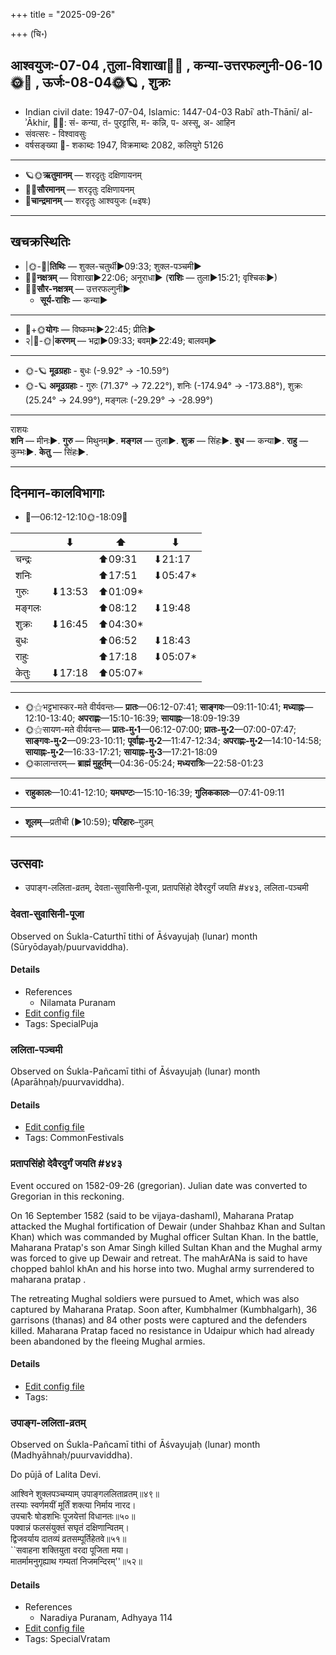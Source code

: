 +++
title = "2025-09-26"

+++
(चि॰)
## आश्वयुजः-07-04  ,तुला-विशाखा🌛🌌  ,  कन्या-उत्तरफल्गुनी-06-10🌞🌌  ,  ऊर्जः-08-04🌞🪐  , शुक्रः
- Indian civil date: 1947-07-04, Islamic: 1447-04-03 Rabīʿ ath-Thānī/ al-ʾĀkhir, 🌌🌞: सं- कन्या, तं- पुरट्टासि, म- कन्नि, प- अस्सू, अ- आहिन
- संवत्सरः - विश्वावसुः
- वर्षसङ्ख्या 🌛- शकाब्दः 1947, विक्रमाब्दः 2082, कलियुगे 5126
___________________
- 🪐🌞**ऋतुमानम्** — शरदृतुः दक्षिणायनम्
- 🌌🌞**सौरमानम्** — शरदृतुः दक्षिणायनम्
- 🌛**चान्द्रमानम्** — शरदृतुः आश्वयुजः (≈इषः)
___________________


## खचक्रस्थितिः
- |🌞-🌛|**तिथिः** — शुक्ल-चतुर्थी►09:33; शुक्ल-पञ्चमी►  
- 🌌🌛**नक्षत्रम्** — विशाखा►22:06; अनूराधा► (**राशिः** — तुला►15:21; वृश्चिकः►)  
- 🌌🌞**सौर-नक्षत्रम्** — उत्तरफल्गुनी►  
  - **सूर्य-राशिः** — कन्या► 
___________________
- 🌛+🌞**योगः** — विष्कम्भः►22:45; प्रीतिः►  
- २|🌛-🌞|**करणम्** — भद्रा►09:33; बवम्►22:49; बालवम्►  
___________________
- 🌞-🪐 **मूढग्रहाः** - बुधः (-9.92° → -10.59°)
- 🌞-🪐 **अमूढग्रहाः** - गुरुः (71.37° → 72.22°), शनिः (-174.94° → -173.88°), शुक्रः (25.24° → 24.99°), मङ्गलः (-29.29° → -28.99°)
___________________
राशयः  
**शनि** — मीनः►. **गुरु** — मिथुनम्►. **मङ्गल** — तुला►. **शुक्र** — सिंहः►. **बुध** — कन्या►. **राहु** — कुम्भः►. **केतु** — सिंहः►. 
___________________


## दिनमान-कालविभागाः
- 🌅—06:12-12:10🌞-18:09🌇  

|      |⬇     |⬆     |⬇     |
|------|-----|-----|------|
|चन्द्रः|     |⬆09:31 |⬇21:17 |
|शनिः   |     |⬆17:51 |⬇05:47*|
|गुरुः  |⬇13:53 |⬆01:09*|     |
|मङ्गलः |     |⬆08:12 |⬇19:48 |
|शुक्रः |⬇16:45 |⬆04:30*|     |
|बुधः   |     |⬆06:52 |⬇18:43 |
|राहुः  |     |⬆17:18 |⬇05:07*|
|केतुः  |⬇17:18 |⬆05:07*|     |
___________________
- 🌞⚝भट्टभास्कर-मते वीर्यवन्तः— **प्रातः**—06:12-07:41; **साङ्गवः**—09:11-10:41; **मध्याह्नः**—12:10-13:40; **अपराह्णः**—15:10-16:39; **सायाह्नः**—18:09-19:39  
- 🌞⚝सायण-मते वीर्यवन्तः— **प्रातः-मु॰1**—06:12-07:00; **प्रातः-मु॰2**—07:00-07:47; **साङ्गवः-मु॰2**—09:23-10:11; **पूर्वाह्णः-मु॰2**—11:47-12:34; **अपराह्णः-मु॰2**—14:10-14:58; **सायाह्नः-मु॰2**—16:33-17:21; **सायाह्नः-मु॰3**—17:21-18:09  
- 🌞कालान्तरम्— **ब्राह्मं मुहूर्तम्**—04:36-05:24; **मध्यरात्रिः**—22:58-01:23  
___________________
- **राहुकालः**—10:41-12:10; **यमघण्टः**—15:10-16:39; **गुलिककालः**—07:41-09:11  
___________________
- **शूलम्**—प्रतीची (►10:59); **परिहारः**–गुडम्  
___________________

## उत्सवाः
- उपाङ्ग-ललिता-व्रतम्, देवता-सुवासिनी-पूजा, प्रतापसिंहो देवैरदुर्गं जयति #४४३, ललिता-पञ्चमी
### देवता-सुवासिनी-पूजा

Observed on Śukla-Caturthī tithi of Āśvayujaḥ (lunar) month (Sūryōdayaḥ/puurvaviddha). 



#### Details
- References
  - Nilamata Puranam
- [Edit config file](https://github.com/jyotisham/adyatithi/blob/master/devatA/shakti/lunar_month/tithi/07/04/dEvatA-suvAsinI-pUjA.toml)
- Tags: SpecialPuja


### ललिता-पञ्चमी

Observed on Śukla-Pañcamī tithi of Āśvayujaḥ (lunar) month (Aparāhṇaḥ/puurvaviddha). 



#### Details
- [Edit config file](https://github.com/jyotisham/adyatithi/blob/master/devatA/shakti/lunar_month/tithi/07/05/lalitA-paJcamI.toml)
- Tags: CommonFestivals


### प्रतापसिंहो देवैरदुर्गं जयति #४४३

Event occured on 1582-09-26 (gregorian). Julian date was converted to Gregorian in this reckoning. 

On 16 September 1582 (said to be vijaya-dashamI), Maharana Pratap attacked the Mughal fortification of Dewair (under Shahbaz Khan and Sultan Khan) which was commanded by Mughal officer Sultan Khan. In the battle, Maharana Pratap's son Amar Singh killed Sultan Khan and the Mughal army was forced to give up Dewair and retreat. The mahArANa is said to have chopped bahlol khAn and his horse into two. Mughal army surrendered to maharana pratap .

The retreating Mughal soldiers were pursued to Amet, which was also captured by Maharana Pratap. Soon after, Kumbhalmer (Kumbhalgarh), 36 garrisons (thanas) and 84 other posts were captured and the defenders killed. Maharana Pratap faced no resistance in Udaipur which had already been abandoned by the fleeing Mughal armies.

#### Details
- [Edit config file](https://github.com/jyotisham/adyatithi/blob/master/mahApuruSha/xatra-later/julian/day/09/16/pratApasiMho_devaira-yuddhe_jayati.toml)
- Tags: 


### उपाङ्ग-ललिता-व्रतम्

Observed on Śukla-Pañcamī tithi of Āśvayujaḥ (lunar) month (Madhyāhnaḥ/puurvaviddha). 

Do pūjā of Lalita Devi.

आश्विने शुक्लपञ्चम्याम् उपाङ्गललिताव्रतम्॥४९॥  
तस्याः स्वर्णमयीं मूर्तिं शक्त्या निर्माय नारद।  
उपचारैः षोडशभिः पूजयेत्तां विधानतः॥५०॥  
पक्वान्नं फलसंयुक्तं सघृतं दक्षिणान्वितम्।  
द्विजवर्याय दातव्यं व्रतसम्पूर्तिहेतवे॥५१॥  
``सवाहना शक्तियुता वरदा पूजिता मया।  
मातर्मामनुगृह्याथ गम्यतां निजमन्दिरम्''॥५२॥



#### Details
- References
  - Naradiya Puranam, Adhyaya 114
- [Edit config file](https://github.com/jyotisham/adyatithi/blob/master/devatA/shakti/lunar_month/tithi/07/05/upAGga-lalitA-vratam.toml)
- Tags: SpecialVratam


